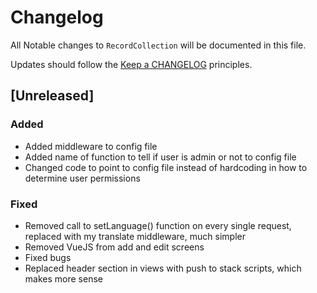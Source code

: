 # Changelog

All Notable changes to `RecordCollection` will be documented in this file.

Updates should follow the [Keep a CHANGELOG](http://keepachangelog.com/) principles.

## [Unreleased]

### Added
- Added middleware to config file
- Added name of function to tell if user is admin or not to config file
- Changed code to point to config file instead of hardcoding in how to determine user permissions

### Fixed
- Removed call to setLanguage() function on every single request, replaced with my translate middleware, much simpler
- Removed VueJS from add and edit screens
- Fixed bugs
- Replaced header section in views with push to stack scripts, which makes more sense